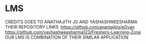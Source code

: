 # LMS <BR>
CREDITS GOES TO ANATHAJITH JG AND YASHASHWEESHARMA <BR>
THEIR REPOSITORY LINKS :https://github.com/anantajitjg/eGyan <BR>
                        https://github.com/yashashweesharma123/Freshers-Learning-Zone <BR>
OUR LMS IS COMBINATION OF THEIR SIMILAR APPLICATION <BR>
